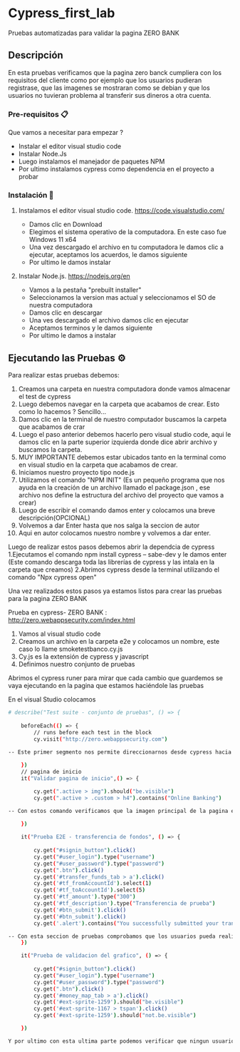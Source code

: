 # Cypress_first_lab

Pruebas automatizadas para validar la pagina ZERO BANK

## Descripción

En esta pruebas verificamos que la pagina zero banck cumpliera con los requisitos del cliente como por ejemplo que los usuarios pudieran registrase, que las imagenes se mostraran como se debian y que los usuarios no tuvieran problema al transferir sus dineros a otra cuenta.

### Pre-requisitos 📋

Que vamos a necesitar para empezar ?

- Instalar el editor visual studio code
- Instalar Node.Js
- Luego instalamos el manejador de paquetes NPM
- Por ultimo instalamos cypress como dependencia en el proyecto a probar 

### Instalación 🔧

1. Instalamos el editor visual studio code. https://code.visualstudio.com/
     - Damos clic en Download
     - Elegimos el sistema operativo de la computadora. En este caso fue Windows 11 x64
     - Una vez descargado el archivo en tu computadora le damos clic a ejecutar, aceptamos los acuerdos, le damos siguiente
     - Por ultimo le damos instalar

2. Instalar Node.js. https://nodejs.org/en
    - Vamos a la pestaña "prebuilt installer"
    - Seleccionamos la version mas actual y seleccionamos el SO de nuestra computadora
    - Damos clic en descargar
    - Una ves descargado el archivo damos clic en ejecutar
    - Aceptamos terminos y le damos siguiente
    - Por ultimo le damos a instalar
   

## Ejecutando las Pruebas ⚙️
Para realizar estas pruebas debemos:
1. Creamos una carpeta en nuestra computadora donde vamos almacenar el test de cypress
2. Luego debemos navegar en la carpeta que acabamos de crear. Esto como lo hacemos ? Sencillo...
3. Damos clic en la terminal de nuestro computador buscamos la carpeta que acabamos de crar
4. Luego el paso anterior debemos hacerlo pero visual studio code, aqui le damos clic en la parte superior izquierda donde dice  abrir archivo y buscamos la carpeta.
5. MUY IMPORTANTE debemos estar ubicados tanto en la terminal como en visual studio en la carpeta que acabamos de crear.
6. Iniciamos nuestro proyecto tipo node.js
7. Utilizamos el comando "NPM INIT" (Es un pequeño programa que nos ayuda en la creación de un archivo llamado el package.json , ese archivo nos define la estructura del archivo del proyecto que vamos a crear)
8. Luego de escribir el comando damos enter y colocamos una breve descripción(OPCIONAL)
9. Volvemos a dar Enter hasta que nos salga la seccion de autor
10. Aqui en autor colocamos nuestro nombre y volvemos a dar enter.

Luego de realizar estos pasos debemos abrir la dependcia de cypress
1.Ejecutamos el comando npm install cypress – sabe-dev y le damos enter (Este comando descarga toda las librerías de cypress y las intala en la carpeta que creamos) 
2.Abrimos cypress desde la terminal utilizando el comando "Npx  cypress open" 

Una vez realizados estos pasos ya estamos listos para crear las pruebas para la pagina ZERO BANK

Prueba en cypress- ZERO BANK : http://zero.webappsecurity.com/index.html

1.	Vamos al visual studio code
2.	Creamos un archivo en la carpeta e2e y colocamos un nombre, este caso lo llame smoketestbanco.cy.js
3.	Cy.js es la extensión de cypress y javascript
4.	Definimos nuestro conjunto de pruebas 

Abrimos el cypress runer para mirar que cada cambio que guardemos se vaya ejecutando en la pagina que estamos haciéndole las pruebas 

En el visual Studio colocamos 

```bash
# describe("Test suite - conjunto de pruebas", () => {
    
    beforeEach(() => {
        // runs before each test in the block
        cy.visit("http://zero.webappsecurity.com")

-- Este primer segmento nos permite direccionarnos desde cypress hacia la pagina que queremos hacerle pruebas
    
    })
    // pagina de inicio
    it("Validar pagina de inicio",() => {

        cy.get(".active > img").should("be.visible")
        cy.get(".active > .custom > h4").contains("Online Banking")

-- Con estos comando verificamos que la imagen principal de la pagina este ubicada donde debe.
    
    })

    it("Prueba E2E - transferencia de fondos", () => {
       
        cy.get("#signin_button").click()
        cy.get("#user_login").type("username")
        cy.get("#user_password").type("password")
        cy.get(".btn").click()
        cy.get('#transfer_funds_tab > a').click() 
        cy.get('#tf_fromAccountId').select(1)
        cy.get('#tf_toAccountId').select(5)
        cy.get('#tf_amount').type("300")
        cy.get('#tf_description').type("Transferencia de prueba")
        cy.get('#btn_submit').click()
        cy.get('#btn_submit').click()
        cy.get('.alert').contains("You successfully submitted your transaction")

-- Con esta seccion de pruebas comprobamos que los usuarios pueda realizar transferencias sin ningu problema.
    })

    it("Prueba de validacion del grafico", () => {
      
        cy.get("#signin_button").click()
        cy.get("#user_login").type("username")
        cy.get("#user_password").type("password")
        cy.get(".btn").click()
        cy.get('#money_map_tab > a').click()
        cy.get('#ext-sprite-1259').should("be.visible")
        cy.get('#ext-sprite-1167 > tspan').click()
        cy.get('#ext-sprite-1259').should("not.be.visible")

    })

Y por ultimo con esta ultima parte podemos verificar que ningun usuario tenga problemas con el inicio de sesion en la pagina.






